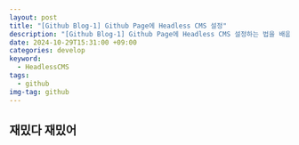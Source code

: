 ```yaml
---
layout: post
title: "[Github Blog-1] Github Page에 Headless CMS 설정"
description: "[Github Blog-1] Github Page에 Headless CMS 설정하는 법을 배웁니다"
date: 2024-10-29T15:31:00 +09:00
categories: develop
keyword:
  - HeadlessCMS
tags:
  - github
img-tag: github
---
```

## 재밌다 재밌어
